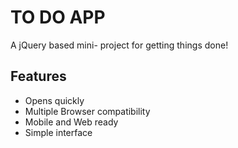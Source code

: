 # TO DO APP

A jQuery based mini- project for getting things done!


## Features
* Opens quickly
* Multiple Browser compatibility
* Mobile and Web ready
* Simple interface
